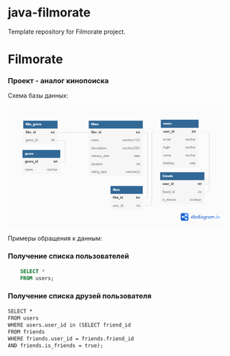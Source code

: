 # java-filmorate
Template repository for Filmorate project.
# Filmorate

### Проект - аналог кинопоиска

Схема базы данных:

![BD](/src/main/resources/BD.png?raw=true "BD")

Примеры обращения к данным:
### Получение списка пользователей

```sql
    SELECT *
    FROM users;
```
### Получение списка друзей пользователя

````
SELECT *
FROM users 
WHERE users.user_id in (SELECT friend_id
FROM friends 
WHERE friends.user_id = friends.friend_id
AND friends.is_friends = true);
````
